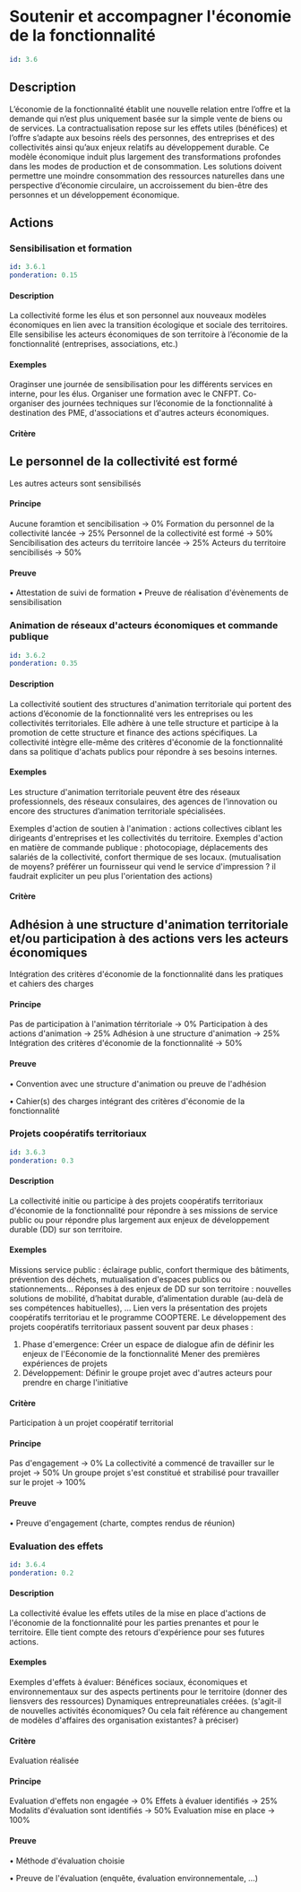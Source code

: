 # Soutenir et accompagner l'économie de la fonctionnalité
```yaml
id: 3.6
```
## Description
L’économie de la fonctionnalité établit une nouvelle relation entre l’offre et la demande qui n’est plus uniquement basée sur la simple vente de biens ou de services. La contractualisation repose sur les effets utiles (bénéfices) et l’offre s’adapte aux besoins réels des personnes, des entreprises et des collectivités ainsi qu’aux enjeux relatifs au développement durable. Ce modèle économique induit plus largement des transformations profondes dans les modes de production et de consommation. Les solutions doivent permettre une moindre consommation des ressources naturelles dans une perspective d’économie circulaire, un accroissement du bien-être des personnes et un développement économique.

## Actions
### Sensibilisation et formation
```yaml
id: 3.6.1
ponderation: 0.15
```
#### Description
La collectivité forme les élus et son personnel aux nouveaux modèles économiques en lien avec la transition écologique et sociale des territoires. 
Elle sensibilise les acteurs économiques de son territoire à l’économie de la fonctionnalité (entreprises, associations, etc.)

#### Exemples
Oraginser une journée de sensibilisation pour les différents services en interne, pour les élus. Organiser une formation avec le CNFPT.
Co-organiser des journées techniques sur l’économie de la fonctionnalité à destination des PME, d'associations et d'autres acteurs économiques.

#### Critère
Le personnel de la collectivité est formé
-----------------------------------------
Les autres acteurs sont sensibilisés

#### Principe
Aucune foramtion et sencibilisation → 0%
Formation du personnel de la collectivité lancée → 25% 
Personnel de la collectivité est formé → 50%
Sencibilisation des acteurs du territoire lancée → 25% 
Acteurs du territoire sencibilisés → 50%

#### Preuve
• Attestation de suivi de formation
• Preuve de réalisation d'évènements de sensibilisation


### Animation de réseaux d'acteurs économiques et commande publique
```yaml
id: 3.6.2
ponderation: 0.35
```
#### Description
La collectivité soutient des structures d'animation territoriale qui portent des actions d’économie de la fonctionnalité vers les entreprises ou les collectivités territoriales. Elle adhère à une telle structure et participe à la promotion de cette structure et finance des actions spécifiques.
La collectivité intègre elle-même des critères d'économie de la fonctionnalité dans sa politique d'achats publics pour répondre à ses besoins internes.

#### Exemples
Les structure d'animation territoriale peuvent être des réseaux professionnels, des réseaux consulaires, des agences de l’innovation ou encore des structures d’animation territoriale spécialisées.

Exemples d'action de soutien à l'animation : actions collectives ciblant les dirigeants d'entreprises et les collectivités du territoire.
Exemples d'action en matière de commande publique : photocopiage, déplacements des salariés de la collectivité, confort thermique de ses locaux. (mutualisation de moyens? préférer un fournisseur qui vend le service d'impression ? il faudrait expliciter un peu plus l'orientation des actions)

#### Critère
Adhésion à une structure d'animation territoriale et/ou participation à des actions vers les acteurs économiques
-------------------------------------------------------
Intégration des critères d'économie de la fonctionnalité dans les pratiques et cahiers des charges

#### Principe
Pas de participation à l'animation térritoriale → 0%
Participation à des actions d'animation →  25%
Adhésion à une structure d'animation → 25%
Intégration des critères d'économie de la fonctionnalité → 50%

#### Preuve
• Convention avec une structure d'animation ou preuve de l'adhésion

• Cahier(s) des charges intégrant des critères d'économie de la fonctionnalité


### Projets coopératifs territoriaux
```yaml
id: 3.6.3
ponderation: 0.3
```
#### Description
La collectivité initie ou participe à des projets coopératifs territoriaux d'économie de la fonctionnalité pour répondre à ses missions de service public ou pour répondre plus largement aux enjeux de développement durable (DD) sur son territoire.

#### Exemples
Missions service public : éclairage public, confort thermique des bâtiments, prévention des déchets, mutualisation d'espaces publics ou stationnements…
Réponses à des enjeux de DD sur son territoire : nouvelles solutions de mobilité, d’habitat durable, d’alimentation durable (au-delà de ses compétences habituelles), …
Lien vers la présentation des projets coopératifs territoriau et le programme COOPTERE.
Le développement des projets coopératifs territoriaux passent souvent par deux phases : 
1. Phase d'emergence:
Créer un espace de dialogue afin de définir les enjeux de l'Eéconomie de la fonctionnalité
Mener des premières expériences de projets
2. Développement:
Définir le groupe projet avec d'autres acteurs pour prendre en charge l'initiative

#### Critère
Participation à un projet coopératif territorial

#### Principe
Pas d'engagement → 0%
La collectivité a commencé de travailler sur le projet → 50%
Un groupe projet s'est constitué et strabilisé pour travailler sur le projet  → 100%

#### Preuve
• Preuve d'engagement (charte, comptes rendus de réunion)


### Evaluation des effets
```yaml
id: 3.6.4
ponderation: 0.2
```
#### Description
La collectivité évalue les effets utiles de la mise en place d'actions de l'économie de la fonctionnalité pour les parties prenantes et pour le territoire. Elle tient compte des retours d'expérience pour ses futures actions.

#### Exemples
Exemples d'effets à évaluer:
Bénéfices sociaux, économiques et environnementaux sur des aspects pertinents pour le territoire (donner des liensvers des ressources) 
Dynamiques entrepreunatiales créées. (s'agit-il de nouvelles activités économiques? Ou cela fait référence au changement de modèles d'affaires des organisation existantes? à préciser)

#### Critère
Evaluation réalisée

#### Principe
Evaluation d'effets non engagée →  0%
Effets à évaluer identifiés → 25%
Modalits d'évaluation sont identifiés → 50%
Evaluation mise en place → 100%

#### Preuve
• Méthode d'évaluation choisie

• Preuve de l'évaluation (enquête, évaluation environnementale, …)


